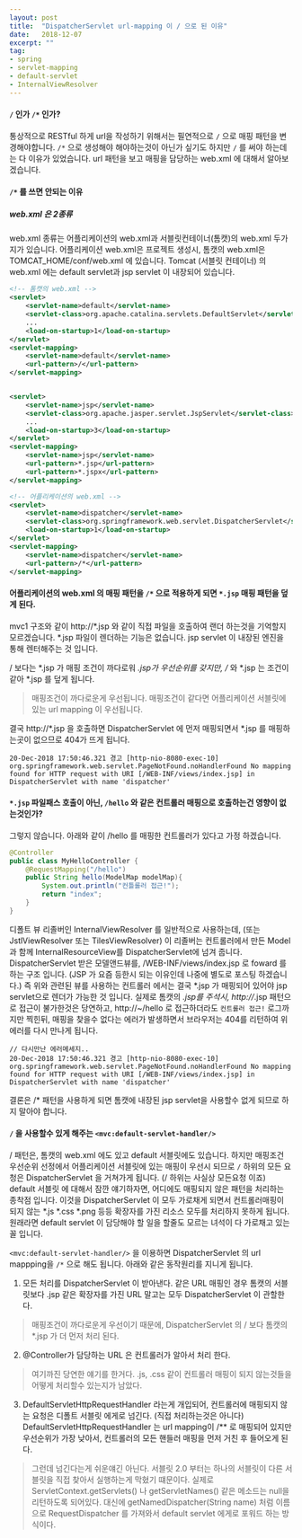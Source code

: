 ```yaml
---
layout: post
title:  "DispatcherServlet url-mapping 이 / 으로 된 이유"
date:   2018-12-07
excerpt: ""
tag:
- spring
- servlet-mapping
- default-servlet
- InternalViewResolver
---
```





#### `/` 인가 `/*` 인가?
통상적으로 RESTful 하게 url을 작성하기 위해서는 필연적으로 `/` 으로 매핑 패턴을 변경해야합니다.
`/*` 으로 생성해야 해야하는것이 아닌가 싶기도 하지만 `/` 를 써야 하는데는 다 이유가 있었습니다.
url 패턴을 보고 매핑을 담당하는 web.xml 에 대해서 알아보겠습니다. 


#### `/*` 를 쓰면 안되는 이유

##### web.xml 은 2종류 
web.xml 종류는 어플리케이션의 web.xml과 서블릿컨테이너(톰캣)의 web.xml 두가지가 있습니다.
어플리케이션 web.xml은 프로젝트 생성시, 톰캣의 web.xml은 TOMCAT_HOME/conf/web.xml 에 있습니다.
Tomcat (서블릿 컨테이너) 의 web.xml 에는 default servlet과 jsp servlet 이 내장되어 있습니다. 


```xml
<!-- 톰캣의 web.xml -->
<servlet> 
    <servlet-name>default</servlet-name> 
    <servlet-class>org.apache.catalina.servlets.DefaultServlet</servlet-class>
    ... 
    <load-on-startup>1</load-on-startup> 
</servlet>
<servlet-mapping> 
    <servlet-name>default</servlet-name> 
    <url-pattern>/</url-pattern> 
</servlet-mapping>


<servlet>
    <servlet-name>jsp</servlet-name>
    <servlet-class>org.apache.jasper.servlet.JspServlet</servlet-class>
    ...
    <load-on-startup>3</load-on-startup>
</servlet>
<servlet-mapping>
    <servlet-name>jsp</servlet-name>
    <url-pattern>*.jsp</url-pattern>
    <url-pattern>*.jspx</url-pattern>
</servlet-mapping>
```



````xml
<!-- 어플리케이션의 web.xml -->
<servlet>
    <servlet-name>dispatcher</servlet-name>
    <servlet-class>org.springframework.web.servlet.DispatcherServlet</servlet-class>
    <load-on-startup>1</load-on-startup>
</servlet>
<servlet-mapping>
    <servlet-name>dispatcher</servlet-name>
    <url-pattern>/*</url-pattern>
</servlet-mapping>
````

#### 어플리케이션의 web.xml 의 매핑 패턴을 `/*` 으로 적용하게 되면 `*.jsp` 매핑 패턴을 덮게 된다.
mvc1 구조와 같이 http://*.jsp 와 같이 직접 파일을 호출하여 랜더 하는것을 기억할지 모르겠습니다.
 *.jsp 파일이 렌더하는 기능은 없습니다. jsp servlet 이 내장된 엔진을 통해 렌터해주는 것 입니다.

/ 보다는 *.jsp 가 매핑 조건이 까다로워 *.jsp가 우선순위를 갖지만, /* 와 *.jsp 는 조건이 같아 *.jsp 를 덮게 됩니다.
> 매핑조건이 까다로운게 우선됩니다.
> 매핑조건이 같다면 어플리케이션 서블릿에 있는 url mapping 이 우선됩니다.

결국  http://*.jsp 을 호출하면 DispatcherServlet 에 먼저 매핑되면서 *.jsp 를 매핑하는곳이 없으므로 404가 뜨게 됩니다.
```text
20-Dec-2018 17:50:46.321 경고 [http-nio-8080-exec-10] org.springframework.web.servlet.PageNotFound.noHandlerFound No mapping found for HTTP request with URI [/WEB-INF/views/index.jsp] in DispatcherServlet with name 'dispatcher'
```


#### `*.jsp` 파일패스 호출이 아닌, `/hello` 와 같은 컨트롤러 매핑으로 호출하는건 영향이 없는것인가?
그렇지 않습니다. 아래와 같이 /hello 를 매핑한 컨트롤러가 있다고 가정 하겠습니다.
```java
@Controller
public class MyHelloController {
	@RequestMapping("/hello")
	public String hello(ModelMap modelMap){
		System.out.println("컨틀롤러 접근!");
		return "index";
	}
}
```
디폴트 뷰 리졸버인 InternalViewResolver 를 일반적으로 사용하는데, (또는 JstlViewResolver 또는 TilesViewResolver)
이 리졸버는 컨트롤러에서 만든 Model 과 함께 InternalResourceView를 DispatcherServlet에 넘겨 줍니다.
DispatcherServlet 받은 모델앤드뷰를, /WEB-INF/views/index.jsp 로 foward 를 하는 구조 입니다. (JSP 가 요즘 등한시 되는 이유인데 나중에 별도로 포스팅 하겠습니다.)
즉 위와 관련된 뷰를 사용하는 컨트롤러 에서는 결국 *.jsp 가 매핑되어 있어야 jsp servlet으로 렌더가 가능한 것 입니다.
실제로 톰캣의 *.jsp를 주석시, http://*.jsp 패턴으로 접근이 불가한것은 당연하고, http://~/hello 로 접근하더라도 `컨트롤러 접근!` 로그까지만 찍힌뒤, 
매핑을 찾을수 없다는 에러가 발생하면서 브라우저는 404를 리턴하여 위 에러를 다시 만나게 됩니다.
```text
// 다시만난 에러메세지..
20-Dec-2018 17:50:46.321 경고 [http-nio-8080-exec-10] org.springframework.web.servlet.PageNotFound.noHandlerFound No mapping found for HTTP request with URI [/WEB-INF/views/index.jsp] in DispatcherServlet with name 'dispatcher'
```

결론은 /* 패턴을 사용하게 되면 톰캣에 내장된 jsp servlet을 사용할수 없게 되므로 하지 말아야 합니다.
 

#### `/` 을 사용할수 있게 해주는 `<mvc:default-servlet-handler/>`
 / 패턴은, 톰캣의 web.xml 에도 있고 default 서블릿에도 있습니다.
하지만 매핑조건 우선순위 선정에서 어플리케이션 서블릿에 있는 매핑이 우선시 되므로 `/` 하위의 모든 요청은 DispatcherServlet 을 거쳐가게 됩니다. (/ 하위는 사실상 모든요청 이죠)
default 서블릿 에 대해서 잠깐 얘기하자면, 어디에도 매핑되지 않은 패턴을 처리하는 종착점 입니다.
이것을 DispatcherServlet 이 모두 가로채게 되면서 컨트롤러매핑이 되지 않는 *.js *.css *.png 등등 확장자를 가진 리소스 모두를 처리하지 못하게 됩니다.
원래라면 default servlet 이 담당해야 할 일을 할줄도 모르는 녀석이 다 가로채고 있는 꼴 입니다.


`<mvc:default-servlet-handler/>` 을 이용하면 DispatcherServlet 의 url mappping을  `/*` 으로 해도 됩니다.
아래와 같은 동작원리를 지니게 됩니다.


1. 모든 처리를 DispatcherServlet 이 받아낸다. 
같은 URL 매핑인 경우 톰캣의 서블릿보다 .jsp 같은 확장자를 가진 URL 말고는 모두 DispatcherServlet 이 관할한다.
> 매핑조건이 까다로운게 우선이기 때문에, DispatcherServlet 의 / 보다 톰캣의 *.jsp 가 더 먼저 처리 된다.
	
2. @Controller가 담당하는 URL 은 컨트롤러가 알아서 처리 한다.
> 여기까진 당연한 얘기를 한거다. .js, .css 같이 컨트롤러 매핑이 되지 않는것들을 어떻게 처리할수 있는지가 남았다.

3. DefaultServletHttpRequestHandler 라는게 개입되어, 컨트롤러에 매핑되지 않는 요청은 디폴트 서블릿 에게로 넘긴다. (직접 처리하는것은 아니다)
DefaultServletHttpRequestHandler 는 url mapping이 /** 로 매핑되어 있지만 우선순위가 가장 낮아서, 컨트롤러의 모든 핸들러 매핑을 먼저 거친 후 들어오게 된다. 
> 그런데 넘긴다는게 쉬운얘긴 아닌다. 서블릿 2.0 부터는 하나의 서블릿이 다른 서블릿을 직접 찾아서 실행하는게 막혔기 떄문이다.
> 실제로 ServletContext.getServlets() 나 getServletNames() 같은 메소드는 null을 리턴하도록 되어있다.
> 대신에 getNamedDispatcher(String name) 처럼 이름으로 RequestDispatcher 를 가져와서 default servlet 에게로 포워드 하는 방식이다.


















